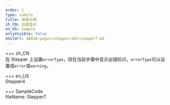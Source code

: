 ```yaml
---
order: 1
type: sample
title: 简单示例
zh_CN: 出错显示
en_US: Sample
onlyVisible: false
editUrl: $BASE/pages/stepper/md/stepper7.md
---
```


+++ zh_CN  
在 Stepper 上设置<Code>errorType</Code>，将在当前步骤中显示出错标识。<Code>errorType</Code>可以设置成<Code>error</Code>或<Code>warning</Code>。

+++ en_US  
Stepper4

+++ SampleCode  
fileName: Stepper7
